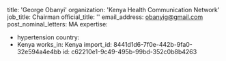 title: 'George Obanyi'
organization: 'Kenya Health Communication Network'
job_title: Chairman
official_title: ''
email_address: obanyig@gmail.com
post_nominal_letters: MA
expertise:
  - hypertension
country:
  - Kenya
works_in: Kenya
import_id: 8441d1d6-7f0e-442b-9fa0-32e594a4e4bb
id: c62210e1-9c49-495b-99bd-352c0b8b4263
